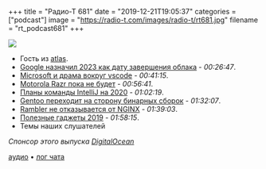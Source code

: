 +++
title = "Радио-Т 681"
date = "2019-12-21T19:05:37"
categories = ["podcast"]
image = "https://radio-t.com/images/radio-t/rt681.jpg"
filename = "rt_podcast681"
+++

![](https://radio-t.com/images/radio-t/rt681.jpg)

- Гость из [atlas](https://atlas.ru/wgs?utm_source=podcast&utm_medium=special&utm_campaign=radio-t1219).
- [Google назначил 2023 как дату завершения облака](https://www.theinformation.com/articles/google-brass-set-2023-as-deadline-to-beat-amazon-microsoft-in-cloud) - *00:26:47*.
- [Мicrosoft и драма вокруг vscode](https://github.com/microsoft/vscode/issues/87440) - *00:41:15*.
- [Motorola Razr пока не будет](https://mashable.com/article/motorola-delays-razr-launch-too-popular/) - *00:56:41*.
- [Планы команды IntelliJ на 2020](https://habr.com/ru/company/JetBrains/blog/481344/) - *01:02:19*.
- [Gentoo переходит на сторону бинарных сборок](http://www.opennet.ru/opennews/art.shtml?num=52063) - *01:32:07*.
- [Rambler не отказывается от NGINX](http://www.opennet.ru/opennews/art.shtml?num=52045) - *01:39:03*.
- [Полезные гаджеты 2019](https://www.zdnet.com/article/most-useful-gadgets-of-2019/) - *01:58:15*.
- Темы наших слушателей

*Спонсор этого выпуска [DigitalOcean](https://do.co/radiot)*


[аудио](https://cdn.radio-t.com/rt_podcast681.mp3) • [лог чата](https://chat.radio-t.com/logs/radio-t-681.html)
<audio src="https://cdn.radio-t.com/rt_podcast681.mp3" preload="none"></audio>
